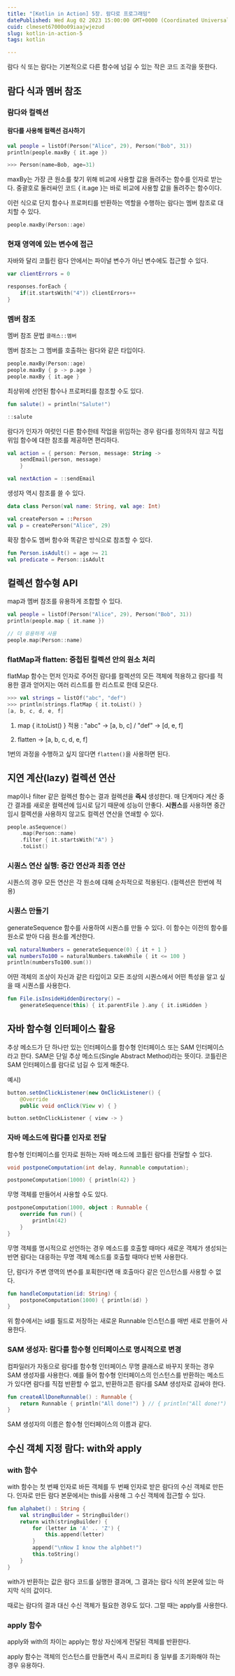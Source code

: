```yaml
---
title: "[Kotlin in Action] 5장. 람다로 프로그래밍"
datePublished: Wed Aug 02 2023 15:00:00 GMT+0000 (Coordinated Universal Time)
cuid: clmeset67000o09iaajwjezud
slug: kotlin-in-action-5
tags: kotlin

---
```


람다 식 또는 람다는 기본적으로 다른 함수에 넘길 수 있는 작은 코드 조각을 뜻한다.

## 람다 식과 멤버 참조

### 람다와 컬렉션

#### 람다를 사용해 컬렉션 검사하기

```kotlin
val people = listOf(Person("Alice", 29), Person("Bob", 31))
println(people.maxBy { it.age })

>>> Person(name=Bob, age=31)
```

maxBy는 가장 큰 원소를 찾기 위해 비교에 사용할 값을 돌려주는 함수를 인자로 받는다. 중괄호로 둘러싸인 코드 { it.age }는 바로 비교에 사용할 값을 돌려주는 함수이다.

이런 식으로 단지 함수나 프로퍼티를 반환하는 역할을 수행하는 람다는 멤버 참조로 대치할 수 있다.

```kotlin
people.maxBy(Person::age)
```

### 현재 영역에 있는 변수에 접근

자바와 달리 코틀린 람다 안에서는 파이널 변수가 아닌 변수에도 접근할 수 있다.

```kotlin
var clientErrors = 0

responses.forEach {
	if(it.startsWith("4")) clientErrors++
}
```

### 멤버 참조

멤버 참조 문법 `클래스::멤버`

멤버 참조는 그 멤버를 호출하는 람다와 같은 타입이다.

```kotlin
people.maxBy(Person::age)
people.maxBy { p -> p.age }
people.maxBy { it.age }
```

최상위에 선언된 함수나 프로퍼티를 참조할 수도 있다.

```kotlin
fun salute() = println("Salute!")

::salute
```

람다가 인자가 여럿인 다른 함수한테 작업을 위임하는 경우 람다를 정의하지 않고 직접 위임 함수에 대한 참조를 제공하면 편리하다.

```kotlin
val action = { person: Person, message: String -> 
	sendEmail(person, message)
    }

val nextAction = ::sendEmail
```

생성자 역시 참조를 쓸 수 있다.

```kotlin
data class Person(val name: String, val age: Int)

val createPerson = ::Person
val p = createPerson("Alice", 29)
```

확장 함수도 멤버 함수와 똑같은 방식으로 참조할 수 있다.

```kotlin
fun Person.isAdult() = age >= 21
val predicate = Person::isAdult
```

## 컬렉션 함수형 API

map과 멤버 참조를 유용하게 조합할 수 있다.

```kotlin
val people = listOf(Person("Alice", 29), Person("Bob", 31))
println(people.map { it.name })

// 더 유용하게 사용
people.map(Person::name)
```

### flatMap과 flatten: 중첩된 컬렉션 안의 원소 처리

flatMap 함수는 먼저 인자로 주어진 람다를 컬렉션의 모든 객체에 적용하고 람다를 적용한 결과 얻어지는 여러 리스트를 한 리스트로 한데 모은다.

```kotlin
>>> val strings = listOf("abc", "def")
>>> println(strings.flatMap { it.toList() }
[a, b, c, d, e, f]
```

1. map { it.toList() } 적용 : "abc" -&gt; \[a, b, c\] / "def" -&gt; \[d, e, f\]
    
2. flatten -&gt; \[a, b, c, d, e, f\]
    

1번의 과정을 수행하고 싶지 않다면 `flatten()`을 사용하면 된다.

## 지연 계산(lazy) 컬렉션 연산

map이나 filter 같은 컬렉션 함수는 결과 컬렉션을 **즉시** 생성한다. 매 단계마다 계산 중간 결과를 새로운 컬렉션에 임시로 담기 때문에 성능이 안좋다. **시퀀스**를 사용하면 중간 임시 컬렉션을 사용하지 않고도 컬렉션 연산을 연쇄할 수 있다.

```kotlin
people.asSequence()
	.map(Person::name)
    .filter { it.startsWith("A") }
    .toList()
```

### 시퀀스 연산 실행: 중간 연산과 최종 연산

시퀀스의 경우 모든 연산은 각 원소에 대해 순차적으로 적용된다. (컬렉션은 한번에 적용)

### 시퀀스 만들기

generateSequence 함수를 사용하여 시퀀스를 만들 수 있다. 이 함수는 이전의 함수를 원소로 받아 다음 원소를 계산한다.

```kotlin
val naturalNumbers = generateSequence(0) { it + 1 }
val numbersTo100 = naturalNumbers.takeWhile { it <= 100 }
println(numbersTo100.sum())
```

어떤 객체의 조상이 자신과 같은 타입이고 모든 조상의 시퀀스에서 어떤 특성을 알고 싶을 때 시퀀스를 사용한다.

```kotlin
fun File.isInsideHiddenDirectory() = 
	generateSequence(this) { it.parentFile }.any { it.isHidden }
```

## 자바 함수형 인터페이스 활용

추상 메소드가 단 하나만 있는 인터페이스를 함수형 인터페이스 또는 SAM 인터페이스라고 한다. SAM은 단일 추상 메소드(Single Abstract Method)라는 뜻이다. 코틀린은 SAM 인터페이스를 람다로 넘길 수 있게 해준다.

예시)

```java
button.setOnClickListener(new OnClickListener() {
	@Override
    public void onClick(View v) { }
```

```kotlin
button.setOnClickListener { view -> }
```

### 자바 메소드에 람다를 인자로 전달

함수형 인터페이스를 인자로 원하는 자바 메소드에 코틀린 람다를 전달할 수 있다.

```java
void postponeComputation(int delay, Runnable computation);
```

```kotlin
postponeComputation(1000) { println(42) }
```

무명 객체를 만들어서 사용할 수도 있다.

```kotlin
postponeComputation(1000, object : Runnable {
	override fun run() {
    	println(42)
    }
}
```

무명 객체를 명시적으로 선언하는 경우 메소드를 호출할 때마다 새로운 객체가 생성되는 반면 람다는 대응하는 무명 객체 메소드를 호출할 때마다 반복 사용한다.

단, 람다가 주변 영역의 변수를 포획한다면 매 호출마다 같은 인스턴스를 사용할 수 없다.

```kotlin
fun handleComputation(id: String) {
	postponeComputation(1000) { println(id) }
}
```

위 함수에서는 id를 필드로 저장하는 새로운 Runnable 인스턴스를 매번 새로 만들어 사용한다.

### SAM 생성자: 람다를 함수형 인터페이스로 명시적으로 변경

컴파일러가 자동으로 람다를 함수형 인터페이스 무명 클래스로 바꾸지 못하는 경우 SAM 생성자를 사용한다. 예를 들어 함수형 인터페이스의 인스턴스를 반환하는 메소드가 있다면 람다를 직접 반환할 수 없고, 반환하고픈 람다를 SAM 생성자로 감싸야 한다.

```kotlin
fun createAllDoneRunnable() : Runnable {
	return Runnable { println("All done!") } // { println("All done!") } 이런 식으로 람다만 쓰는거 불가능
}
```

SAM 생성자의 이름은 함수형 인터페이스의 이름과 같다.

## 수신 객체 지정 람다: with와 apply

### with 함수

with 함수는 첫 번째 인자로 바든 객체를 두 번째 인자로 받은 람다의 수신 객체로 만든다. 인자로 만든 람다 본문에서는 this를 사용해 그 수신 객체에 접근할 수 있다.

```kotlin
fun alphabet() : String {
	val stringBuilder = StringBuilder()
    return with(stringBuilder) {
    	for (letter in 'A' .. 'Z') {
        	this.append(letter)
        }
        append("\nNow I know the alphbet!")
        this.toString()
    }
}
```

with가 반환하는 값은 람다 코드를 실행한 결과며, 그 결과는 람다 식의 본문에 있는 마지막 식의 값이다.

때로는 람다의 결과 대신 수신 객체가 필요한 경우도 있다. 그럴 때는 apply를 사용한다.

### apply 함수

apply와 with의 차이는 apply는 항상 자신에게 전달된 객체를 반환한다.

apply 함수는 객체의 인스턴스를 만들면서 즉시 프로퍼티 중 일부를 초기화해야 하는 경우 유용하다.